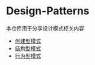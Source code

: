 # Design-Patterns

本仓库用于分享设计模式相关内容

- [创建型模式](./creational-patterns/README.md)
- [结构型模式](./structural-patterns/README.md)
- [行为型模式](./behavioral-patterns/README.md)

